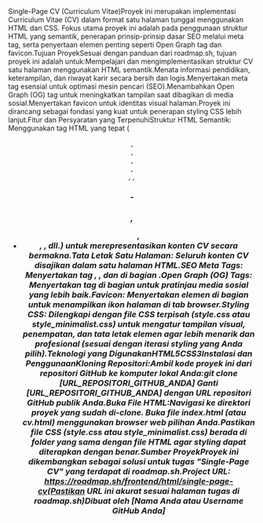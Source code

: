 Single-Page CV (Curriculum Vitae)Proyek ini merupakan implementasi Curriculum Vitae (CV) dalam format satu halaman tunggal menggunakan HTML dan CSS. Fokus utama proyek ini adalah pada penggunaan struktur HTML yang semantik, penerapan prinsip-prinsip dasar SEO melalui meta tag, serta penyertaan elemen penting seperti Open Graph tag dan favicon.Tujuan ProyekSesuai dengan panduan dari roadmap.sh, tujuan proyek ini adalah untuk:Mempelajari dan mengimplementasikan struktur CV satu halaman menggunakan HTML semantik.Menata informasi pendidikan, keterampilan, dan riwayat karir secara bersih dan logis.Menyertakan meta tag esensial untuk optimasi mesin pencari (SEO).Menambahkan Open Graph (OG) tag untuk meningkatkan tampilan saat dibagikan di media sosial.Menyertakan favicon untuk identitas visual halaman.Proyek ini dirancang sebagai fondasi yang kuat untuk penerapan styling CSS lebih lanjut.Fitur dan Persyaratan yang TerpenuhiStruktur HTML Semantik: Menggunakan tag HTML yang tepat (<header>, <main>, <section>, <article>, <address>, <time>, <h1>-<h3>, <ul>, <li>, <a>, dll.) untuk merepresentasikan konten CV secara bermakna.Tata Letak Satu Halaman: Seluruh konten CV disajikan dalam satu halaman HTML.SEO Meta Tags: Menyertakan tag <meta name="description">, <meta name="keywords">, dan <meta name="author"> di bagian <head>.Open Graph (OG) Tags: Menyertakan tag <meta property="og:..."> di bagian <head> untuk pratinjau media sosial yang lebih baik.Favicon: Menyertakan elemen <link rel="icon"> di bagian <head> untuk menampilkan ikon halaman di tab browser.Styling CSS: Dilengkapi dengan file CSS terpisah (style.css atau style_minimalist.css) untuk mengatur tampilan visual, penempatan, dan tata letak elemen agar lebih menarik dan profesional (sesuai dengan iterasi styling yang Anda pilih).Teknologi yang DigunakanHTML5CSS3Instalasi dan PenggunaanKloning Repositori:Ambil kode proyek ini dari repositori GitHub ke komputer lokal Anda:git clone [URL_REPOSITORI_GITHUB_ANDA]
Ganti [URL_REPOSITORI_GITHUB_ANDA] dengan URL repositori GitHub publik Anda.Buka File HTML:Navigasi ke direktori proyek yang sudah di-clone. Buka file index.html (atau cv.html) menggunakan browser web pilihan Anda.Pastikan file CSS (style.css atau style_minimalist.css) berada di folder yang sama dengan file HTML agar styling dapat diterapkan dengan benar.Sumber ProyekProyek ini dikembangkan sebagai solusi untuk tugas "Single-Page CV" yang terdapat di roadmap.sh.Project URL: https://roadmap.sh/frontend/html/single-page-cv(Pastikan URL ini akurat sesuai halaman tugas di roadmap.sh)Dibuat oleh [Nama Anda atau Username GitHub Anda]
